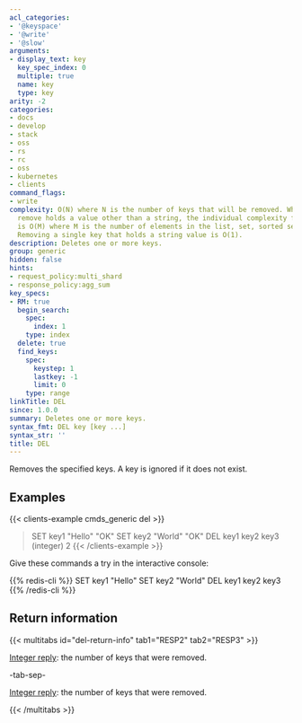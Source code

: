 ```yaml
---
acl_categories:
- '@keyspace'
- '@write'
- '@slow'
arguments:
- display_text: key
  key_spec_index: 0
  multiple: true
  name: key
  type: key
arity: -2
categories:
- docs
- develop
- stack
- oss
- rs
- rc
- oss
- kubernetes
- clients
command_flags:
- write
complexity: O(N) where N is the number of keys that will be removed. When a key to
  remove holds a value other than a string, the individual complexity for this key
  is O(M) where M is the number of elements in the list, set, sorted set or hash.
  Removing a single key that holds a string value is O(1).
description: Deletes one or more keys.
group: generic
hidden: false
hints:
- request_policy:multi_shard
- response_policy:agg_sum
key_specs:
- RM: true
  begin_search:
    spec:
      index: 1
    type: index
  delete: true
  find_keys:
    spec:
      keystep: 1
      lastkey: -1
      limit: 0
    type: range
linkTitle: DEL
since: 1.0.0
summary: Deletes one or more keys.
syntax_fmt: DEL key [key ...]
syntax_str: ''
title: DEL
---
```

Removes the specified keys.
A key is ignored if it does not exist.

## Examples

{{< clients-example cmds_generic del >}}
> SET key1 "Hello"
"OK"
> SET key2 "World"
"OK"
> DEL key1 key2 key3
(integer) 2
{{< /clients-example >}}

Give these commands a try in the interactive console:

{{% redis-cli %}}
SET key1 "Hello"
SET key2 "World"
DEL key1 key2 key3
{{% /redis-cli %}}

## Return information

{{< multitabs id="del-return-info" 
    tab1="RESP2" 
    tab2="RESP3" >}}

[Integer reply](../../develop/reference/protocol-spec#integers): the number of keys that were removed.

-tab-sep-

[Integer reply](../../develop/reference/protocol-spec#integers): the number of keys that were removed.

{{< /multitabs >}}
